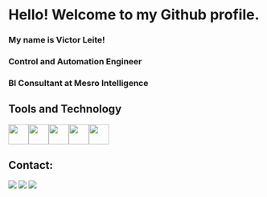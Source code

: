 # Hello! Welcome to my Github profile.

### My name is Victor Leite!
### Control and Automation Engineer
### BI Consultant at Mesro Intelligence

## Tools and Technology
<img loading="lazy" src="https://cdn.jsdelivr.net/gh/devicons/devicon/icons/git/git-original.svg" width="40" height="40"/><img loading="lazy" src="https://cdn.jsdelivr.net/gh/devicons/devicon@latest/icons/python/python-original.svg"  width="40" height="40"/><img loading="lazy" src="https://cdn.jsdelivr.net/gh/devicons/devicon@latest/icons/dbeaver/dbeaver-original.svg"  width="40" height="40"/><img loading="lazy" src="https://cdn.jsdelivr.net/gh/devicons/devicon@latest/icons/microsoftsqlserver/microsoftsqlserver-original-wordmark.svg" width="40" height="40"/><img loading="lazy" src="https://cdn.jsdelivr.net/gh/devicons/devicon@latest/icons/mysql/mysql-original-wordmark.svg" width="40" height="40"/>
          
          
          
## Contact:

<div>
<a href="https://www.youtube.com/@mesrointelligence" target="_blank"><img loading="lazy" src="https://img.shields.io/badge/YouTube-FF0000?style=for-the-badge&logo=youtube&logoColor=white" target="_blank"></a>
<a href = "mailto:vrodrigoleite@gmail.com"><img loading="lazy" src="https://img.shields.io/badge/Gmail-D14836?style=for-the-badge&logo=gmail&logoColor=white" target="_blank"></a>
<a href="https://www.linkedin.com/in/vrodrigoleite" target="_blank"><img loading="lazy" src="https://img.shields.io/badge/-LinkedIn-%230077B5?style=for-the-badge&logo=linkedin&logoColor=white" target="_blank"></a>   
</div>

<!--
**vrodrigoleite/vrodrigoleite** is a ✨ _special_ ✨ repository because its `README.md` (this file) appears on your GitHub profile.

Here are some ideas to get you started:

- Control and Automation Engineer
- Co-founder and BI consultant at Mesro Intelligence
- 👯 I’m looking to collaborate on ...
- 🤔 I’m looking for help with ...
- 💬 Ask me about ...
- 📫 How to reach me: ...
- 😄 Pronouns: ...
- ⚡ Fun fact: ...
-->
